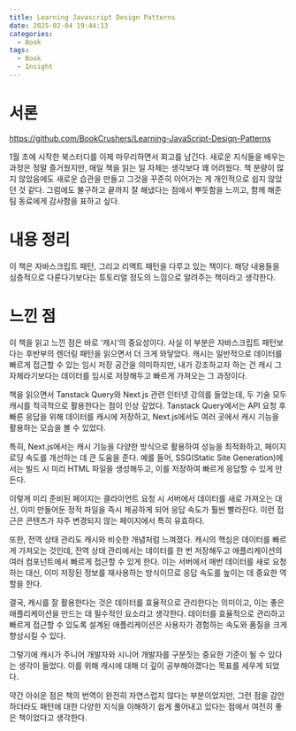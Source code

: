 ```yaml
---
title: Learning Javascript Design Patterns
date: 2025-02-04 19:44:13
categories:
  - Book
tags:
  - Book
  - Insight
---
```


# 서론

https://github.com/BookCrushers/Learning-JavaScript-Design-Patterns

1월 초에 시작한 북스터디를 이제 마무리하면서 회고를 남긴다. 새로운 지식들을 배우는 과정은 정말 즐거웠지만, 매일 책을 읽는 일 자체는 생각보다 꽤 어려웠다. 책 분량이 많지 않았음에도 새로운 습관을 만들고 그것을 꾸준히 이어가는 게 개인적으로 쉽지 않았던 것 같다. 그럼에도 불구하고 끝까지 잘 해냈다는 점에서 뿌듯함을 느끼고, 함께 해준 팀 동료에게 감사함을 표하고 싶다.

# 내용 정리

이 책은 자바스크립트 패턴, 그리고 리액트 패턴을 다루고 있는 책이다. 해당 내용들을 심층적으로 다룬다기보다는 튜토리얼 정도의 느낌으로 알려주는 책이라고 생각한다.

# 느낀 점

이 책을 읽고 느낀 점은 바로 ‘캐시’의 중요성이다. 사실 이 부분은 자바스크립트 패턴보다는 후반부의 렌더링 패턴을 읽으면서 더 크게 와닿았다. 캐시는 일반적으로 데이터를 빠르게 접근할 수 있는 임시 저장 공간을 의미하지만, 내가 강조하고자 하는 건 캐시 그 자체라기보다는 데이터를 임시로 저장해두고 빠르게 가져오는 그 과정이다.

책을 읽으면서 Tanstack Query와 Next.js 관련 인터넷 강의를 들었는데, 두 기술 모두 캐시를 적극적으로 활용한다는 점이 인상 깊었다. Tanstack Query에서는 API 요청 후 빠른 응답을 위해 데이터를 캐시에 저장하고, Next.js에서도 여러 곳에서 캐시 기능을 활용하는 모습을 볼 수 있었다.

특히, Next.js에서는 캐시 기능을 다양한 방식으로 활용하여 성능을 최적화하고, 페이지 로딩 속도를 개선하는 데 큰 도움을 준다. 예를 들어, SSG(Static Site Generation)에서는 빌드 시 미리 HTML 파일을 생성해두고, 이를 저장하여 빠르게 응답할 수 있게 만든다.

이렇게 미리 준비된 페이지는 클라이언트 요청 시 서버에서 데이터를 새로 가져오는 대신, 이미 만들어둔 정적 파일을 즉시 제공하게 되어 응답 속도가 훨씬 빨라진다. 이런 접근은 콘텐츠가 자주 변경되지 않는 페이지에서 특히 유효하다.

또한, 전역 상태 관리도 캐시와 비슷한 개념처럼 느껴졌다. 캐시의 핵심은 데이터를 빠르게 가져오는 것인데, 전역 상태 관리에서는 데이터를 한 번 저장해두고 애플리케이션의 여러 컴포넌트에서 빠르게 접근할 수 있게 한다. 이는 서버에서 매번 데이터를 새로 요청하는 대신, 이미 저장된 정보를 재사용하는 방식이므로 응답 속도를 높이는 데 중요한 역할을 한다.

결국, 캐시를 잘 활용한다는 것은 데이터를 효율적으로 관리한다는 의미이고, 이는 좋은 애플리케이션을 만드는 데 필수적인 요소라고 생각한다. 데이터를 효율적으로 관리하고 빠르게 접근할 수 있도록 설계된 애플리케이션은 사용자가 경험하는 속도와 품질을 크게 향상시킬 수 있다.

그렇기에 캐시가 주니어 개발자와 시니어 개발자를 구분짓는 중요한 기준이 될 수 있다는 생각이 들었다. 이를 위해 캐시에 대해 더 깊이 공부해야겠다는 목표를 세우게 되었다.

약간 아쉬운 점은 책의 번역이 완전히 자연스럽지 않다는 부분이었지만, 그런 점을 감안하더라도 패턴에 대한 다양한 지식을 이해하기 쉽게 풀어내고 있다는 점에서 여전히 좋은 책이었다고 생각한다.
